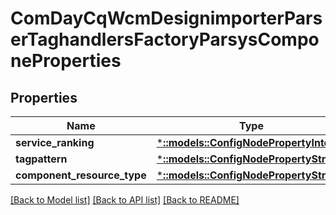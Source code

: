 # ComDayCqWcmDesignimporterParserTaghandlersFactoryParsysComponeProperties

## Properties
Name | Type | Description | Notes
------------ | ------------- | ------------- | -------------
**service_ranking** | [***::models::ConfigNodePropertyInteger**](configNodePropertyInteger.md) |  | [optional] 
**tagpattern** | [***::models::ConfigNodePropertyString**](configNodePropertyString.md) |  | [optional] 
**component_resource_type** | [***::models::ConfigNodePropertyString**](configNodePropertyString.md) |  | [optional] 

[[Back to Model list]](../README.md#documentation-for-models) [[Back to API list]](../README.md#documentation-for-api-endpoints) [[Back to README]](../README.md)



